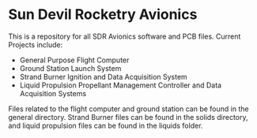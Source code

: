 <h1>Sun Devil Rocketry Avionics</h1>

This is a repository for all SDR Avionics software and PCB files. Current Projects include:
<ul>
   <li>General Purpose Flight Computer</li>
   <li>Ground Station Launch System</li>
   <li>Strand Burner Ignition and Data Acquisition System</li>
   <li>Liquid Propulsion Propellant Management Controller and Data Acquisition Systems</li>
</ul>
     
Files related to the flight computer and ground station can be found in the general directory. Strand Burner files can be found in the solids directory, and liquid propulsion files can be found in the liquids folder.  

